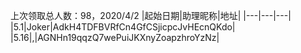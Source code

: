 上次领取总人数：98，2020/4/2
|起始日期|助理昵称|地址|
|---|---|---|
|5.1|Joker|AdkH4TDFBVRfCn4GfCSjicpcJvHEcnQKdo|
|5.16|,|AGNHn19qqzQ7wePuiJKXnyZoapzhroYzNz|

